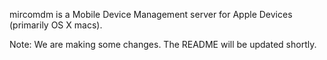 mircomdm is a Mobile Device Management server for Apple Devices (primarily OS X macs).

Note: We are making some changes. The README will be updated shortly. 
